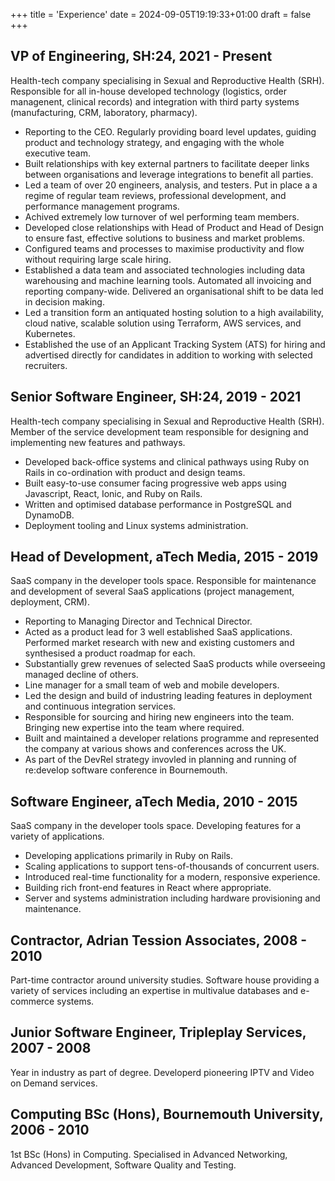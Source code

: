 +++
title = 'Experience'
date = 2024-09-05T19:19:33+01:00
draft = false
+++

## VP of Engineering, SH:24, 2021 - Present
Health-tech company specialising in Sexual and Reproductive Health (SRH). Responsible for all in-house developed technology (logistics, order managenent, clinical records) and integration with third party systems (manufacturing, CRM, laboratory, pharmacy).

* Reporting to the CEO. Regularly providing board level updates, guiding product and technology strategy, and engaging with the whole executive team.
* Built relationships with key external partners to facilitate deeper links between organisations and leverage integrations to benefit all parties.
* Led a team of over 20 engineers, analysis, and testers. Put in place a a regime of regular team reviews, professional development, and performance management programs.
* Achived extremely low turnover of wel performing team members.
* Developed close relationships with Head of Product and Head of Design to ensure fast, effective solutions to business and market problems.
* Configured teams and processes to maximise productivity and flow without requiring large scale hiring.
* Established a data team and associated technologies including data warehousing and machine learning tools. Automated all invoicing and reporting company-wide. Delivered an organisational shift to be data led in decision making.
* Led a transition form an antiquated hosting solution to a high availability, cloud native, scalable solution using Terraform, AWS services, and Kubernetes.
* Established the use of an Applicant Tracking System (ATS) for hiring and advertised directly for candidates in addition to working with selected recruiters.

## Senior Software Engineer, SH:24, 2019 - 2021
Health-tech company specialising in Sexual and Reproductive Health (SRH). Member of the service development team responsible for designing and implementing new features and pathways.

* Developed back-office systems and clinical pathways using Ruby on Rails in co-ordination with product and design teams.
* Built easy-to-use consumer facing progressive web apps using Javascript, React, Ionic, and Ruby on Rails.
* Written and optimised database performance in PostgreSQL and DynamoDB.
* Deployment tooling and Linux systems administration.

## Head of Development, aTech Media, 2015 - 2019
SaaS company in the developer tools space. Responsible for maintenance and development of several SaaS applications (project management, deployment, CRM).

* Reporting to Managing Director and Technical Director.
* Acted as a product lead for 3 well established SaaS applications. Performed market research with new and existing customers and synthesised a product roadmap for each.
* Substantially grew revenues of selected SaaS products while overseeing managed decline of others.
* Line manager for a small team of web and mobile developers.
* Led the design and build of industring leading features in deployment and continuous integration services.
* Responsible for sourcing and hiring new engineers into the team. Bringing new expertise into the team where required.
* Built and maintained a developer relations programme and represented the company at various shows and conferences across the UK.
* As part of the DevRel strategy invovled in planning and running of re:develop software conference in Bournemouth.

## Software Engineer, aTech Media, 2010 - 2015
SaaS company in the developer tools space. Developing features for a variety of applications.

* Developing applications primarily in Ruby on Rails.
* Scaling applications to support tens-of-thousands of concurrent users.
* Introduced real-time functionality for a modern, responsive experience.
* Building rich front-end features in React where appropriate.
* Server and systems administration including hardware provisioning and maintenance.

## Contractor, Adrian Tession Associates, 2008 - 2010
Part-time contractor around university studies. Software house providing a variety of services including an expertise in multivalue databases and e-commerce systems.

## Junior Software Engineer, Tripleplay Services, 2007 - 2008
Year in industry as part of degree. Developerd pioneering IPTV and Video on Demand services.

## Computing BSc (Hons), Bournemouth University, 2006 - 2010
1st BSc (Hons) in Computing. Specialised in Advanced Networking, Advanced Development, Software Quality and Testing.
